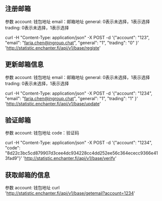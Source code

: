 ## 注册邮箱
参数
account: 钱包地址
email：邮箱地址
general: 0表示未选择，1表示选择
trading: 0表示未选择，1表示选择

curl -H "Content-Type: application/json" -X POST -d '{"account": "123", "email": "faria.chen@ingroup.chat", "general": "1", "trading": "0" }' 'http://statistic.enchanter.fi/api/v1/base/registe'


## 更新邮箱信息
参数
account: 钱包地址
email：邮箱地址
general: 0表示未选择，1表示选择
trading: 0表示未选择，1表示选择

curl -H "Content-Type: application/json" -X POST -d '{"account": "1234", "email": "faria.chen@ingroup.chat", "general": "1", "trading": "1" }' 'http://statistic.enchanter.fi/api/v1/base/update'

## 验证邮箱
参数
account: 钱包地址
code：验证码

curl -H "Content-Type: application/json" -X POST -d '{"account": "1234", "code": "8d22c3bc5cd879907d3cee4dc934228cc4dd252ee56c364ececc9366e413fad9"}' 'http://statistic.enchanter.fi/api/v1/base/verify'

## 获取邮箱的信息
参数
account: 钱包地址
curl 'http://statistic.enchanter.fi/api/v1/base/getemail?account=1234'